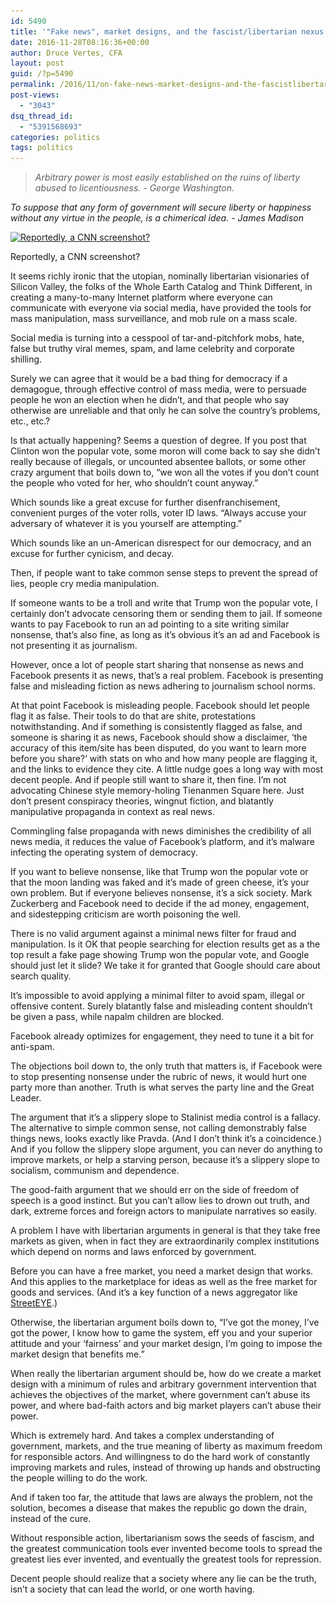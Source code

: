 ```yaml
---
id: 5490
title: '"Fake news", market designs, and the fascist/libertarian nexus'
date: 2016-11-28T08:16:36+00:00
author: Druce Vertes, CFA
layout: post
guid: /?p=5490
permalink: /2016/11/on-fake-news-market-designs-and-the-fascistlibertarian-nexus/
post-views:
  - "3043"
dsq_thread_id:
  - "5391568693"
categories: politics
tags: politics
---
```

> *Arbitrary power is most easily established on the ruins of liberty abused to licentiousness. - George Washington.*

<!--more-->

*To suppose that any form of government will secure liberty or happiness without any virtue in the people, is a chimerical idea. - James Madison*

<div id="attachment_5518" style="width: 310px" class="wp-caption aligncenter">
  <a href="/assets/wp-content/uploads/2016/11/Screen-Shot-2016-11-28-at-Nov-28-2016-11.44.09-AM-1.png"><img src="/assets/wp-content/uploads/2016/11/Screen-Shot-2016-11-28-at-Nov-28-2016-11.44.09-AM-1-300x188.png" alt="Reportedly, a CNN screenshot?" width="300" height="188" class="size-medium wp-image-5518" srcset="/assets/wp-content/uploads/2016/11/Screen-Shot-2016-11-28-at-Nov-28-2016-11.44.09-AM-1-300x188.png 300w, /assets/wp-content/uploads/2016/11/Screen-Shot-2016-11-28-at-Nov-28-2016-11.44.09-AM-1-768x481.png 768w, /assets/wp-content/uploads/2016/11/Screen-Shot-2016-11-28-at-Nov-28-2016-11.44.09-AM-1.png 888w" sizes="(max-width: 300px) 100vw, 300px" /></a>
  
  <p class="wp-caption-text">
    Reportedly, a CNN screenshot?
  </p>
</div>

It seems richly ironic that the utopian, nominally libertarian visionaries of Silicon Valley, the folks of the Whole Earth Catalog and Think Different, in creating a many-to-many Internet platform where everyone can communicate with everyone via social media, have provided the tools for mass manipulation, mass surveillance, and mob rule on a mass scale.

Social media is turning into a cesspool of tar-and-pitchfork mobs, hate, false but truthy viral memes, spam, and lame celebrity and corporate shilling.

Surely we can agree that it would be a bad thing for democracy if a demagogue, through effective control of mass media, were to persuade people he won an election when he didn’t, and that people who say otherwise are unreliable and that only he can solve the country’s problems, etc., etc.? 

Is that actually happening? Seems a question of degree. If you post that Clinton won the popular vote, some moron will come back to say she didn’t really because of illegals, or uncounted absentee ballots, or some other crazy argument that boils down to, “we won all the votes if you don’t count the people who voted for her, who shouldn’t count anyway.”

Which sounds like a great excuse for further disenfranchisement, convenient purges of the voter rolls, voter ID laws. “Always accuse your adversary of whatever it is you yourself are attempting.” 

Which sounds like an un-American disrespect for our democracy, and an excuse for further cynicism, and decay.

Then, if people want to take common sense steps to prevent the spread of lies, people cry media manipulation.

If someone wants to be a troll and write that Trump won the popular vote, I certainly don’t advocate censoring them or sending them to jail. If someone wants to pay Facebook to run an ad pointing to a site writing similar nonsense, that’s also fine, as long as it’s obvious it’s an ad and Facebook is not presenting it as journalism. 

However, once a lot of people start sharing that nonsense as news and Facebook presents it as news, that’s a real problem. Facebook is presenting false and misleading fiction as news adhering to journalism school norms. 

At that point Facebook is misleading people. Facebook should let people flag it as false. Their tools to do that are shite, protestations notwithstanding. And if something is consistently flagged as false, and someone is sharing it as news, Facebook should show a disclaimer, ‘the accuracy of this item/site has been disputed, do you want to learn more before you share?’ with stats on who and how many people are flagging it, and the links to evidence they cite. A little nudge goes a long way with most decent people. And if people still want to share it, then fine. I’m not advocating Chinese style memory-holing Tienanmen Square here. Just don’t present conspiracy theories, wingnut fiction, and blatantly manipulative propaganda in context as real news. 

Commingling false propaganda with news diminishes the credibility of all news media, it reduces the value of Facebook’s platform, and it’s malware infecting the operating system of democracy. 

If you want to believe nonsense, like that Trump won the popular vote or that the moon landing was faked and it’s made of green cheese, it’s your own problem. But if everyone believes nonsense, it’s a sick society. Mark Zuckerberg and Facebook need to decide if the ad money, engagement, and sidestepping criticism are worth poisoning the well.

There is no valid argument against a minimal news filter for fraud and manipulation. Is it OK that people searching for election results get as a the top result a fake page showing Trump won the popular vote, and Google should just let it slide? We take it for granted that Google should care about search quality.

It’s impossible to avoid applying a minimal filter to avoid spam, illegal or offensive content. Surely blatantly false and misleading content shouldn’t be given a pass, while napalm children are blocked.

Facebook already optimizes for engagement, they need to tune it a bit for anti-spam. 

The objections boil down to, the only truth that matters is, if Facebook were to stop presenting nonsense under the rubric of news, it would hurt one party more than another. Truth is what serves the party line and the Great Leader.

The argument that it’s a slippery slope to Stalinist media control is a fallacy. The alternative to simple common sense, not calling demonstrably false things news, looks exactly like Pravda. (And I don’t think it’s a coincidence.) And if you follow the slippery slope argument, you can never do anything to improve markets, or help a starving person, because it’s a slippery slope to socialism, communism and dependence.

The good-faith argument that we should err on the side of freedom of speech is a good instinct. But you can’t allow lies to drown out truth, and dark, extreme forces and foreign actors to manipulate narratives so easily.

A problem I have with libertarian arguments in general is that they take free markets as given, when in fact they are extraordinarily complex institutions which depend on norms and laws enforced by government.

Before you can have a free market, you need a market design that works. And this applies to the marketplace for ideas as well as the free market for goods and services. (And it’s a key function of a news aggregator like [StreetEYE](http://www.streeteye.com).)

Otherwise, the libertarian argument boils down to, “I’ve got the money, I’ve got the power, I know how to game the system, eff you and your superior attitude and your ‘fairness’ and your market design, I’m going to impose the market design that benefits me.”

When really the libertarian argument should be, how do we create a market design with a minimum of rules and arbitrary government intervention that achieves the objectives of the market, where government can’t abuse its power, and where bad-faith actors and big market players can’t abuse their power.

Which is extremely hard. And takes a complex understanding of government, markets, and the true meaning of liberty as maximum freedom for responsible actors. And willingness to do the hard work of constantly improving markets and rules, instead of throwing up hands and obstructing the people willing to do the work. 

And if taken too far, the attitude that laws are always the problem, not the solution, becomes a disease that makes the republic go down the drain, instead of the cure.

Without responsible action, libertarianism sows the seeds of fascism, and the greatest communication tools ever invented become tools to spread the greatest lies ever invented, and eventually the greatest tools for repression.

Decent people should realize that a society where any lie can be the truth, isn’t a society that can lead the world, or one worth having.

